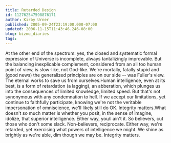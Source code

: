 ```yaml
---
title: Retarded Design
id: 112762547598876171
author: Kirby Urner
published: 2005-09-24T23:19:00.000-07:00
updated: 2006-11-15T11:43:46.246-08:00
blog: bizmo_diaries
tags: 
---
```


At the other end of the spectrum: yes, the closed and systematic formal expression of Universe is incomplete, always tantalizingly improvable. But the balancing inexplicable complement, considered from an all too human point of view, is slow-like, not God-like. We're mortally, fatally stupid and (good news) the generalized principles are on our side -- was Fuller's view. The eternal works to save us from ourselves.Human intelligence, even at its best, is a form of retardation (a lagging), an abberation, which plunges us into the consequences of limited knowledge, limited speed. But that's not synonymous with any condemnation to hell. If we accept our limitations, yet continue to faithfully participate, knowing we're not the veritable impersonation of omniscience, we'll likely still do OK. Integrity matters.What doesn't so much matter is whether you posit, in the sense of imagine, idolize, that superior intelligence. Either way, you/I ain't it. So believers, cut those who don't some slack. Non-believers, reciprocate. Either way, we're retarded, yet exercising what powers of intelligence we might. We shine as brightly as we're able, dim though we may be. Integrity matters.